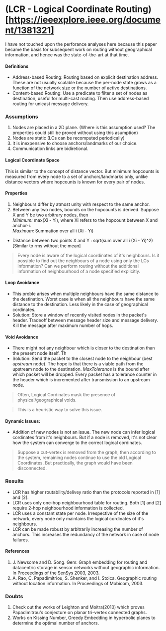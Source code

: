 # (LCR - Logical Coordinate Routing)[https://ieeexplore.ieee.org/document/1381321]
I have not touched upon the perforance analyses here because this paper became the basis for subsequent work on routing without geographical information, and hence was the state-of-the-art at that time.
#### Definitions
- Address-based Routing: Routing based on explicit destination address. These are not usually scalable because the per-node state grows as a function of the network size or the number of active destinations.
- Content-based Routing: Use a predicate to filter a set of nodes as destination, useful for multi-cast routing. Then use address-based routing for unicast message delivery.

### Assumptions
1. Nodes are placed in a 2D plane. (Where is this assumption used? The properties could still be proved without using this asumption)
2. Nodes are static (LCs can be recomputed periodically)
3. It is inexpensive to choose anchors/landmarks of our choice.
4. Communication links are bidiretional.

#### Logical Coordinate Space
This is similar to the concept of distance vector. But minimum hopcounts is measured from every node to a set of anchors/landmarks only, unlike distance vectors where hopcounts is known for every pair of nodes.

#### Properties
1. Neighbours differ by atmost unity with respect to the same anchor.
2. Between any two nodes, bounds on the hopcounts is derived. Suppose X and Y be two arbitrary nodes, then<br> *Minimum:* max(Xi - Yi), where Xi refers to the hopcount between X and anchor-i.<br>
*Maximum:* Summation over all i (Xi - Yi)

- Distance between two points X and Y : sqrt(sum over all i (Xi - Yi)^2)  [Similar to rms without the mean]

> Every node is aware of the logical coordinates of it's neighbours. Is it possible to find out the neighbours of a node using only the LCs information? Can we perform routing without the additional information of neighbourhood of a node specified explicitly.

#### Loop Avoidance
- This proble arises when multiple neighbours have the same distance to the destination. Worst case is when all the neighbours have the same distance to the destination. Less likely in the case of geographical cordinates.
- Solution: Store a window of recently visited nodes in the packet's header. Tradeoff between message header size and message delivery. Kill the message after  maximum number of hops.

#### Void Avoidance
- There might not any neighbour which is closer to the destination than the present node itself. Th
- Solution: Send the packet to the closest node to the neighbour (best *upstream* node). The hope is that there is a viable path from the upstream node to the destination. *MaxTolerance* is the bound after which packet will be dropped. Every packet has a tolerance counter in the header which is incremented after transmission to an upstream node.
> Often, Logical Cordinates mask the presence of physical/geographical voids.

> This is a heuristic way to solve this issue.

#### Dynamic Issues:
- Addition of new nodes is not an issue. The new node can infer logical cordinates from it's neighbours. But if a node is removed, it's not clear how the system can converge to the correct logical cordinates.
> Suppose a cut-vertex is removed from the graph, then according to the system, remaining nodes continue to use the old Logical Coordinates. But practically, the graph would have been disconnected.

### Results
- LCR has higher routability/delivey ratio than the protocols reported in [1] and [2].
- LCR uses only one-hop neighbourhood table for routing. Both [1] and [2] require 2-hop neighbourhood information is collected.
- LCR uses a constant state per node. Irrespective of the size of the network, every node only maintains the logical cordinates of it's neighbours.
- LCR can be made robust by arbitrarily increasing the number of anchors. This increases the redundancy of the network in case of node failures. 


#### References
1. J. Newsome and D. Song. Gem: Graph embedding for routing and datacentric storage in sensor networks without geographic information. In Proceedings of the SenSys 2003, 2003.
2. A. Rao, C. Papadimitriou, S. Shenker, and I. Stoica. Geographic routing without location information. In Proceedings of Mobicom, 2003.

### Doubts
1. Check out the works of Leighton and Moitra(2010) which proves Papadimitrou's conjecture on planar tri-vertex connected graphs.
2. Works on Kissing Number, Greedy Embedding in hyperbolic planes to determine the optimal number of anchors. 




